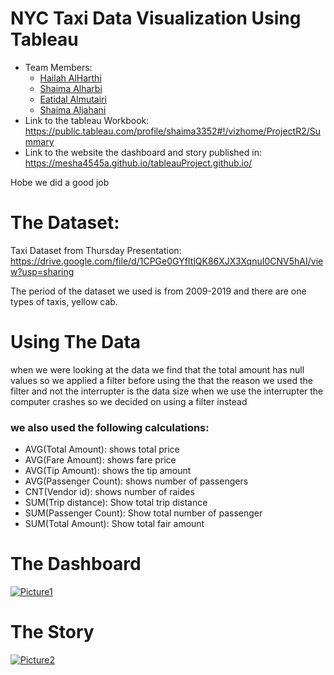 # NYC Taxi Data Visualization Using Tableau 
 * Team Members:
    * [Hailah AlHarthi](https://github.com/helah20)
    * [Shaima Alharbi](https://github.com/shaimaa122)
    * [Eatidal Almutairi](https://github.com/eatidal)
    * [Shaima Aljahani](https://github.com/mesha4545a)
 * Link to the tableau Workbook:
    https://public.tableau.com/profile/shaima3352#!/vizhome/ProjectR2/Summary
 * Link to the website the dashboard and story published in:
  https://mesha4545a.github.io/tableauProject.github.io/
  
  
Hobe we did a good job 

# The Dataset:
Taxi Dataset from Thursday Presentation:
     https://drive.google.com/file/d/1CPGe0GYfItlQK86XJX3XqnuI0CNV5hAI/view?usp=sharing 

The period of the dataset we used is from 2009-2019 and there are one types of taxis, yellow cab. 

# Using The Data
when we were looking at the data we find that the total amount has null values so we applied a filter before using the that 
the reason we used the filter and not the interrupter is the data size 
when we use the interrupter the computer crashes so we decided on using a filter instead 

### we also used the following calculations:

* AVG(Total Amount): shows total price
* AVG(Fare Amount): shows fare price
* AVG(Tip Amount): shows the tip amount
* AVG(Passenger Count): shows number of passengers
* CNT(Vendor id): shows number of raides 
* SUM(Trip distance): Show total trip distance
* SUM(Passenger Count): Show total number of passenger
* SUM(Total Amount): Show total fair amount

# The Dashboard
[![Picture1](https://user-images.githubusercontent.com/48656800/101201531-f3d91e00-3678-11eb-8d6f-cf70fd3a2119.png)](https://public.tableau.com/views/ProjectR2/Summary?:language=en&:display_count=y&:origin=viz_share_link)



# The Story 
[![Picture2](https://user-images.githubusercontent.com/48656800/101201909-7f52af00-3679-11eb-9b89-a6dc16094142.png)](https://public.tableau.com/views/ProjectR2/ComparesofTaxiDatasetBetween2009and2019?:language=en&:display_count=y&:origin=viz_share_link)
